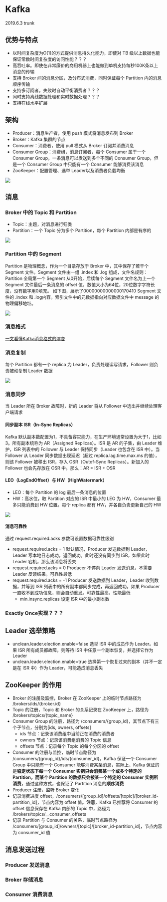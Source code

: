 # Kafka
2019.6.3 trunk

## 优势与特点
- 以时间复杂度为O(1)的方式提供消息持久化能力，即使对 TB 级以上数据也能保证常数时间复杂度的访问性能？？？
- 高吞吐率。即使在非常廉价的商用机器上也能做到单机支持每秒100K条以上消息的传输
- 支持 Broker 间的消息分区，及分布式消费，同时保证每个 Partition 内的消息顺序传输
- 支持多订阅者，失败时自动平衡消费者？？？
- 同时支持离线数据处理和实时数据处理？？？
- 支持在线水平扩展

## 架构
- Producer：消息生产者，使用 push 模式将消息发布到 Broker
- Broker：Kafka 集群的节点
- Consumer：消费者，使用 pull 模式从 Broker 订阅并消费消息
- Consumer Group：消费组，消息订阅者，每个 Consumer 属于一个 Consumer Group，一条消息可以发送到多个不同的 Consumer Group，但是一个 Consumer Group 中只能有一个 Consumer 能够消费该消息
- ZooKeeper：配置管理、选举 Leader以及消费者负载均衡

![](https://zia-wiki.oss-cn-hangzhou.aliyuncs.com/19-6-17/24232470.jpg)

## 消息
### Broker 中的 Topic 和 Partition
- Topic：主题，对消息进行归类
- Partition：一个 Topic 分为多个 Partition，每个 Partition 内部是有序的

![](https://zia-wiki.oss-cn-hangzhou.aliyuncs.com/19-6-17/31354481.jpg)

### Partition 中的 Segment
Partition 是物理概念，作为一个目录存放于 Broker 中，其中保存了若干个 Segment 文件。Segment 文件由一组 .index 和 .log 组成，文件名规则：Partition 全局第一个 Segment 从0开始，后续每个 Segment 文件名为上一个 Segment 文件最后一条消息的 offset 值，数值大小为64位，20位数字字符长度，没有数字用0填充。
如下图，展示了00000000000000170410 Segment 文件的 .index 和 .log内容。索引文件中的元数据指向对应数据文件中 message 的物理偏移地址。

![](https://zia-wiki.oss-cn-hangzhou.aliyuncs.com/19-6-17/24349750.jpg)

### 消息格式
[一文看懂Kafka消息格式的演变](http://www.uml.org.cn/bigdata/2018051731.asp)

### 消息复制
每个 Partition 都有一个 replica 为 Leader，负责处理读写请求，Follower 则负责被动复制 Leader 数据

![](https://zia-wiki.oss-cn-hangzhou.aliyuncs.com/19-6-18/71482997.jpg)

### 消息同步
当 Leader 所在 Broker 故障时，新的 Leader 将从 Follower 中选出并继续处理客户端请求

#### 同步副本 ISR（In-Sync Replicas）
Kafka 默认副本数配置为1，不具备容灾能力，在生产环境通常设置为大于1，比如3。所有副本统称为 AR（Assigned Replicas）。ISR 是 AR 的子集，由 Leader 维护，ISR 列表中的 Follower 与 Leader 保持同步（Leader 也包含在 ISR 中）。当 Follower 从 Leader 同步数据出现延迟（超过 replica.lag.time.max.ms 的值），则该 Follower 被移出 ISR，存入 OSR（Outof-Sync Replicas）。新加入的 Follower 也会先存放在 OSR 中。那么：AR = ISR + OSR

#### LEO（LogEndOffset）与 HW（HighWatermark）
- LEO：每个 Partition 的 log 最后一条消息的位置
- HW：高水位，取 Partition 对应的 ISR 中最小的 LEO 为 HW，Consumer 最多只能消费到 HW 位置。每个 replica 都有 HW，并各自负责更新自己的 HW

![](https://zia-wiki.oss-cn-hangzhou.aliyuncs.com/19-6-18/82693600.jpg)

#### 消息可靠性
通过 request.required.acks 参数可设置数据可靠性级别
- request.required.acks = 1
默认情况，Producer 发送数据到 Leader，Leader 写本地日志成功，返回成功。此时还没有同步到 ISR，如果此时 Leader 宕机，那么该消息将丢失
- request.required.acks = 0
Producer 不停向 Leader 发送消息，不需要 Leader 反馈结果。可靠性最低
- request.required.acks = -1
Producer 发送数据到 Leader，Leader 收到数据，并等到 ISR 列表中的所有副本都同步完成，再返回成功。如果 Producer 一直收不到成功信息，则会自动重发。可靠性最高，性能最低
  - min.insync.replicas
  设定 ISR 中的最小副本数

### Exactly Once实现？？？

## Leader 选举策略
- unclean.leader.election.enable=false
选举 ISR 中的成员作为 Leader。如果 ISR 所有成员都故障，则等待 ISR 中任意一个副本恢复，并选择它作为 Leader
- unclean.leader.election.enable=true
选择第一个恢复过来的副本（并不一定是在 ISR 中）作为 Leader，可能造成消息丢失

## ZooKeeper 的作用
- Broker 的注册及监控，Broker 在 ZooKeeper 上的临时节点路径为 /brokers/ids/{broker.id}
- Topic 的注册，Topic 和 Broker 的关系记录在 ZooKeeper 上，路径为 /brokers/topics/{topic_name}
- Consumer Group 的注册，路径为 /consumers/{group_id}，其节点下有三个子节点，分别为[ids, owners, offsets]
  - ids 节点：记录该消费组中当前正在消费的消费者
  - owners 节点：记录该消费组消费的 Topic 信息
  - offsets 节点：记录每个 Topic 的每个分区的 offset
- Consumer 的注册与监控，临时节点路径为 /consumers/{group_id}/ids/{consumer_id}。Kafka 保证一个 Consumer Group 中只能有一个 Consumer 能够消费某条消息，实际上，Kafka 保证的是**稳定状态下每一个 Consumer 实例只会消费某一个或多个特定的 Partition，而某个 Partition 的数据只会被某一个特定的 Consumer 实例所消费**，通过这种方式，也保证了 Partition 消息的**顺序消费**
- Producer 注册，监听 Broker 变化
- 记录消费进度 offset，/consumers/[group_id]/offsets/[topic]/[broker_id-partition_id]，节点内容为 offset 值。**注意**，Kafka 已推荐将 Consumer 的 offset 信息保存在 Kafka 内部的 Topic 中，路径为 /brokers/topics/__consumer_offsets
- 记录 Partition 与 Consumer 的关系，临时节点路径为 /consumers/[group_id]/owners/[topic]/[broker_id-partition_id]，节点内容为 consumer_id 值

## 消息发送过程
### Producer 发送消息

### Broker 存储消息

### Consumer 消费消息